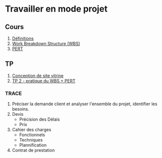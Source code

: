 # Travailler en mode projet

## Cours

1. <a href="cours/definitions.md" title="Définitions">Définitions</a>
2. <a href="cours/wbs.md" title="Work Breakdown Structure (WBS)">Work Breakdown Structure (WBS)</a>
3. <a href="cours/pert.md" title="PERT">PERT</a>

## TP

1. <a href="tp1.md" title="Conception de site vitrine">Conception de site vitrine</a>
2. <a href="tp2.md" title="TP 2 - pratique du WBS + PERT">TP 2 - pratique du WBS + PERT</a> 


### TRACE
1. Préciser la demande client et analyser l'ensemble du projet, identifier les besoins.
2. Devis
    - Précision des Délais
    - Prix
3. Cahier des charges
    - Fonctionnels
    - Techniques
    - Plannification
4. Contrat de prestation
